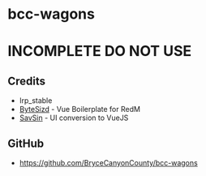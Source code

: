 # bcc-wagons

# INCOMPLETE DO NOT USE

## Credits
- lrp_stable
- [ByteSizd](https://github.com/AndrewR3K) - Vue Boilerplate for RedM
- [SavSin](https://github.com/DavFount) - UI conversion to VueJS

## GitHub
- https://github.com/BryceCanyonCounty/bcc-wagons
